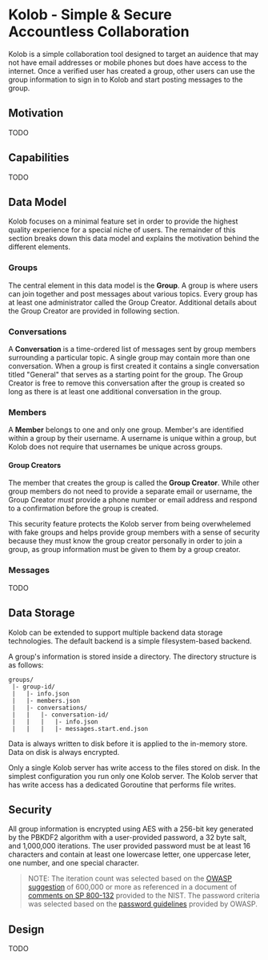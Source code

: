# Kolob - Simple & Secure Accountless Collaboration

Kolob is a simple collaboration tool designed to target an auidence that may not
have email addresses or mobile phones but does have access to the internet. Once
a verified user has created a group, other users can use the group information
to sign in to Kolob and start posting messages to the group.

## Motivation

TODO

## Capabilities

TODO

## Data Model

Kolob focuses on a minimal feature set in order to provide the highest quality
experience for a special niche of users. The remainder of this section breaks
down this data model and explains the motivation behind the different elements.

### Groups

The central element in this data model is the **Group**. A group is where users
can join together and post messages about various topics. Every group has at
least one administrator called the Group Creator. Additional details about the
Group Creator are provided in following section.

### Conversations

A **Conversation** is a time-ordered list of messages sent by group members
surrounding a particular topic. A single group may contain more than one
conversation. When a group is first created it contains a single conversation
titled "General" that serves as a starting point for the group. The Group
Creator is free to remove this conversation after the group is created so long
as there is at least one additional conversation in the group.

### Members

A **Member** belongs to one and only one group. Member's are identified within a
group by their username. A username is unique within a group, but Kolob does not
require that usernames be unique across groups.

#### Group Creators

The member that creates the group is called the **Group Creator**. While other
group members do not need to provide a separate email or username, the Group
Creator _must_ provide a phone number or email address and respond to a
confirmation before the group is created.

This security feature protects the Kolob server from being overwhelemed with
fake groups and helps provide group members with a sense of security because
they must know the group creator personally in order to join a group, as group
information must be given to them by a group creator.

### Messages

TODO

## Data Storage

Kolob can be extended to support multiple backend data storage technologies. The
default backend is a simple filesystem-based backend.

A group's information is stored inside a directory. The directory structure is
as follows:

```text
groups/
 |- group-id/
 |   |- info.json
 |   |- members.json
 |   |- conversations/
 |   |   |- conversation-id/
 |   |   |   |- info.json
 |   |   |   |- messages.start.end.json
```

Data is always written to disk before it is applied to the in-memory store.
Data on disk is always encrypted.

Only a single Kolob server has write access to the files stored on disk. In the
simplest configuration you run only one Kolob server. The Kolob server that has
write access has a dedicated Goroutine that performs file writes. 

## Security

All group information is encrypted using AES with a 256-bit key generated by the
PBKDF2 algorithm with a user-provided password, a 32 byte salt, and 1,000,000
iterations. The user provided password must be at least 16 characters and
contain at least one lowercase letter, one uppercase leter, one number, and one
special character.

> NOTE: The iteration count was selected based on the [OWASP suggestion] of
> 600,000 or more as referenced in a document of [comments on SP 800-132]
> provided to the NIST. The password criteria was selected based on the
> [password guidelines] provided by OWASP.

## Design

TODO

<!-- LINKS -->
<!-- prettier-ignore-start -->
[OWASP suggestion]: https://cheatsheetseries.owasp.org/cheatsheets/Password_Storage_Cheat_Sheet.html
[Comments on SP 800-132]: https://csrc.nist.gov/csrc/media/Projects/crypto-publication-review-project/documents/initial-comments/sp800-132-initial-public-comments-2023.pdf
[password guidelines]: https://cheatsheetseries.owasp.org/cheatsheets/Authentication_Cheat_Sheet.html
<!-- prettier-ignore-end -->
